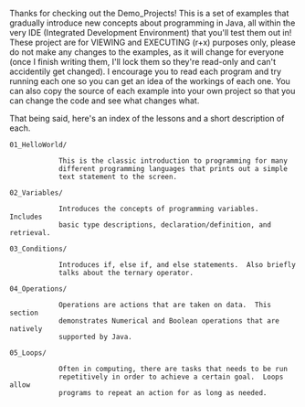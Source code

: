 Thanks for checking out the Demo_Projects!  This is a set of examples that
gradually introduce new concepts about programming in Java, all within the very
IDE (Integrated Development Environment) that you'll test them out in!  These
project are for VIEWING and EXECUTING (r+x) purposes only, please do not make any
changes to the examples, as it will change for everyone (once I finish writing
them, I'll lock them so they're read-only and can't accidentily get changed).
I encourage you to read each program and try running each one so you can get an
idea of the workings of each one.  You can also copy the source of each example
into your own project so that you can change the code and see what changes what.

That being said, here's an index of the lessons and a short description of each.

    01_HelloWorld/
        
                This is the classic introduction to programming for many
                different programming languages that prints out a simple
                text statement to the screen.
    
    02_Variables/
                
                Introduces the concepts of programming variables.  Includes
                basic type descriptions, declaration/definition, and retrieval.
    
    03_Conditions/
                
                Introduces if, else if, and else statements.  Also briefly
                talks about the ternary operator.
                
    04_Operations/
                
                Operations are actions that are taken on data.  This section
                demonstrates Numerical and Boolean operations that are natively
                supported by Java.
    
    05_Loops/
                
                Often in computing, there are tasks that needs to be run
                repetitively in order to achieve a certain goal.  Loops allow
                programs to repeat an action for as long as needed.